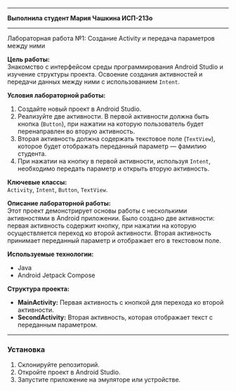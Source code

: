 
---

**Выполнила студент Мария Чашкина ИСП-213о**

---

Лабораторная работа №1: Создание Activity и передача параметров между ними

**Цель работы:**  
Знакомство с интерфейсом среды программирования Android Studio и изучение структуры проекта. Освоение создания активностей и передачи данных между ними с использованием `Intent`.

**Условия лабораторной работы:**

1. Создайте новый проект в Android Studio.
2. Реализуйте две активности. В первой активности должна быть кнопка (`Button`), при нажатии на которую пользователь будет перенаправлен во вторую активность.
3. Вторая активность должна содержать текстовое поле (`TextView`), которое будет отображать переданный параметр — фамилию студента.
4. При нажатии на кнопку в первой активности, используя `Intent`, необходимо передать параметр и открыть вторую активность.

**Ключевые классы:**  
`Activity`, `Intent`, `Button`, `TextView`.

**Описание лабораторной работы:**  
Этот проект демонстрирует основы работы с несколькими активностями в Android приложении. Было создано две активности: первая активность содержит кнопку, при нажатии на которую осуществляется переход ко второй активности. Вторая активность принимает переданный параметр и отображает его в текстовом поле.

**Используемые технологии:**  
- Java
- Android Jetpack Compose

**Структура проекта:**
- **MainActivity:** Первая активность с кнопкой для перехода ко второй активности.
- **SecondActivity:** Вторая активность, которая отображает текст с переданным параметром.

---

### Установка

1. Склонируйте репозиторий.
2. Откройте проект в Android Studio.
3. Запустите приложение на эмуляторе или устройстве.
